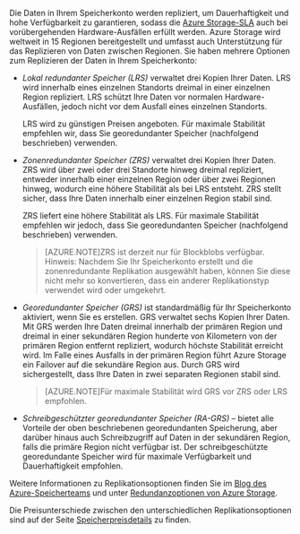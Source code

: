 Die Daten in Ihrem Speicherkonto werden repliziert, um Dauerhaftigkeit und hohe Verfügbarkeit zu garantieren, sodass die [Azure Storage-SLA](http://azure.microsoft.com/support/legal/sla/) auch bei vorübergehenden Hardware-Ausfällen erfüllt werden. Azure Storage wird weltweit in 15 Regionen bereitgestellt und umfasst auch Unterstützung für das Replizieren von Daten zwischen Regionen. Sie haben mehrere Optionen zum Replizieren der Daten in Ihrem Speicherkonto:

- *Lokal redundanter Speicher (LRS)* verwaltet drei Kopien Ihrer Daten. LRS wird innerhalb eines einzelnen Standorts dreimal in einer einzelnen Region repliziert. LRS schützt Ihre Daten vor normalen Hardware-Ausfällen, jedoch nicht vor dem Ausfall eines einzelnen Standorts.

	LRS wird zu günstigen Preisen angeboten. Für maximale Stabilität empfehlen wir, dass Sie georedundanter Speicher (nachfolgend beschrieben) verwenden.

- *Zonenredundanter Speicher (ZRS)* verwaltet drei Kopien Ihrer Daten. ZRS wird über zwei oder drei Standorte hinweg dreimal repliziert, entweder innerhalb einer einzelnen Region oder über zwei Regionen hinweg, wodurch eine höhere Stabilität als bei LRS entsteht. ZRS stellt sicher, dass Ihre Daten innerhalb einer einzelnen Region stabil sind.
 
	ZRS liefert eine höhere Stabilität als LRS. Für maximale Stabilität empfehlen wir jedoch, dass Sie georedundanten Speicher (nachfolgend beschrieben) verwenden.

	> [AZURE.NOTE]ZRS ist derzeit nur für Blockblobs verfügbar. Hinweis: Nachdem Sie Ihr Speicherkonto erstellt und die zonenredundante Replikation ausgewählt haben, können Sie diese nicht mehr so konvertieren, dass ein anderer Replikationstyp verwendet wird oder umgekehrt.

- *Georedundanter Speicher (GRS)* ist standardmäßig für Ihr Speicherkonto aktiviert, wenn Sie es erstellen. GRS verwaltet sechs Kopien Ihrer Daten. Mit GRS werden Ihre Daten dreimal innerhalb der primären Region und dreimal in einer sekundären Region hunderte von Kilometern von der primären Region entfernt repliziert, wodurch höchste Stabilität erreicht wird. Im Falle eines Ausfalls in der primären Region führt Azure Storage ein Failover auf die sekundäre Region aus. Durch GRS wird sichergestellt, dass Ihre Daten in zwei separaten Regionen stabil sind.

	> [AZURE.NOTE]Für maximale Stabilität wird GRS vor ZRS oder LRS empfohlen.

- *Schreibgeschützter georedundanter Speicher (RA-GRS)* – bietet alle Vorteile der oben beschriebenen georedundanten Speicherung, aber darüber hinaus auch Schreibzugriff auf Daten in der sekundären Region, falls die primäre Region nicht verfügbar ist. Der schreibgeschützte georedundante Speicher wird für maximale Verfügbarkeit und Dauerhaftigkeit empfohlen.

Weitere Informationen zu Replikationsoptionen finden Sie im [Blog des Azure-Speicherteams](http://blogs.msdn.com/b/windowsazurestorage/) und unter [Redundanzoptionen von Azure Storage](storage-redundancy.md).
	
Die Preisunterschiede zwischen den unterschiedlichen Replikationsoptionen sind auf der Seite [Speicherpreisdetails](http://azure.microsoft.com/pricing/details/storage/) zu finden.

<!--HONumber=52-->
